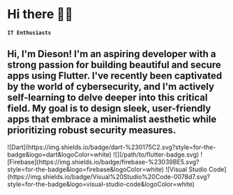 # Hi there ✋🏿

**`IT Enthusiasts`**

Hi, I'm Dieson! I'm an aspiring developer with a strong passion for building beautiful and secure apps using Flutter. I've recently been captivated by the world of cybersecurity, and I'm actively self-learning to delve deeper into this critical field.
My goal is to design sleek, user-friendly apps that embrace a minimalist aesthetic while prioritizing robust security measures. 
---

<p>
  ![Dart](https://img.shields.io/badge/dart-%230175C2.svg?style=for-the-badge&logo=dart&logoColor=white)
  ![](/path/to/flutter-badge.svg)  ![Firebase](https://img.shields.io/badge/firebase-%23039BE5.svg?style=for-the-badge&logo=firebase&logoColor=white)
  ![Visual Studio Code](https://img.shields.io/badge/Visual%20Studio%20Code-0078d7.svg?style=for-the-badge&logo=visual-studio-code&logoColor=white)
</p>
